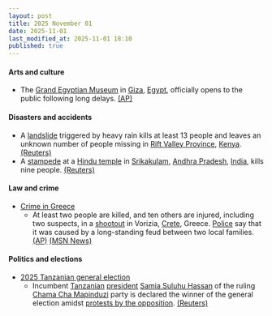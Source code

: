 ```yaml
---
layout: post
title: 2025 November 01
date: 2025-11-01
last_modified_at: 2025-11-01 18:10
published: true
---
```



#### Arts and culture

* The [Grand Egyptian Museum](https://en.wikipedia.org/wiki/Grand_Egyptian_Museum "Grand Egyptian Museum") in [Giza](https://en.wikipedia.org/wiki/Giza "Giza"), [Egypt](https://en.wikipedia.org/wiki/Egypt "Egypt"), officially opens to the public following long delays. [(AP)](https://apnews.com/article/egypt-antiquities-museum-pyramids-tutankhamun-1ead2ce683277e613a3aaebb9944d729)

#### Disasters and accidents

* A [landslide](https://en.wikipedia.org/wiki/Landslide "Landslide") triggered by heavy rain kills at least 13 people and leaves an unknown number of people missing in [Rift Valley Province](https://en.wikipedia.org/wiki/Rift_Valley_Province "Rift Valley Province"), [Kenya](https://en.wikipedia.org/wiki/Kenya "Kenya"). [(Reuters)](https://www.reuters.com/sustainability/climate-energy/landslide-kills-least-13-western-kenya-2025-11-01/)
* A [stampede](https://en.wikipedia.org/wiki/Stampede "Stampede") at a [Hindu temple](https://en.wikipedia.org/wiki/Hindu_temple "Hindu temple") in [Srikakulam](https://en.wikipedia.org/wiki/Srikakulam "Srikakulam"), [Andhra Pradesh](https://en.wikipedia.org/wiki/Andhra_Pradesh "Andhra Pradesh"), [India](https://en.wikipedia.org/wiki/India "India"), kills nine people. [(Reuters)](https://www.reuters.com/world/india/indian-temple-stampede-kills-nine-injures-several-2025-11-01/)

#### Law and crime

* [Crime in Greece](https://en.wikipedia.org/wiki/Crime_in_Greece "Crime in Greece")
  * At least two people are killed, and ten others are injured, including two suspects, in a [shootout](https://en.wikipedia.org/wiki/Shootout "Shootout") in Vorizia, [Crete](https://en.wikipedia.org/wiki/Crete "Crete"), Greece. [Police](https://en.wikipedia.org/wiki/Hellenic_Police "Hellenic Police") say that it was caused by a long-standing feud between two local families. [(AP)](https://apnews.com/article/greece-fatal-shooting-crete-feud-2ff7d19965aa07b4094319131d5afb04) [(MSN News)](https://www.msn.com/en-us/news/world/two-dead-several-injured-in-shooting-on-greek-island-of-crete/ar-AA1PD1t2?ocid=BingNewsSerp)

#### Politics and elections

* [2025 Tanzanian general election](https://en.wikipedia.org/wiki/2025_Tanzanian_general_election "2025 Tanzanian general election")
  * Incumbent [Tanzanian](https://en.wikipedia.org/wiki/Tanzania "Tanzania") [president](https://en.wikipedia.org/wiki/President_of_Tanzania "President of Tanzania") [Samia Suluhu Hassan](https://en.wikipedia.org/wiki/Samia_Suluhu_Hassan "Samia Suluhu Hassan") of the ruling [Chama Cha Mapinduzi](https://en.wikipedia.org/wiki/Chama_Cha_Mapinduzi "Chama Cha Mapinduzi") party is declared the winner of the general election amidst [protests by the opposition](https://en.wikipedia.org/wiki/2025_Tanzanian_election_protests "2025 Tanzanian election protests"). [(Reuters)](https://www.reuters.com/business/media-telecom/tanzania-president-hassan-wins-re-election-with-98-vote-commission-says-2025-11-01/)
